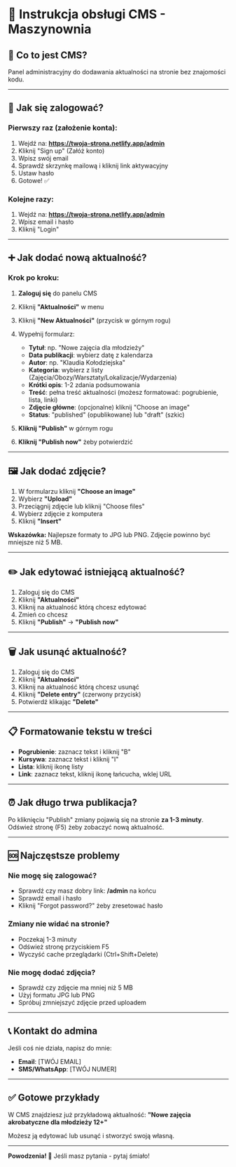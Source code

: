 # 📝 Instrukcja obsługi CMS - Maszynownia

## 🎯 Co to jest CMS?
Panel administracyjny do dodawania aktualności na stronie bez znajomości kodu.

---

## 🔐 Jak się zalogować?

### Pierwszy raz (założenie konta):
1. Wejdź na: **https://twoja-strona.netlify.app/admin**
2. Kliknij "Sign up" (Załóż konto)
3. Wpisz swój email
4. Sprawdź skrzynkę mailową i kliknij link aktywacyjny
5. Ustaw hasło
6. Gotowe! ✅

### Kolejne razy:
1. Wejdź na: **https://twoja-strona.netlify.app/admin**
2. Wpisz email i hasło
3. Kliknij "Login"

---

## ➕ Jak dodać nową aktualność?

### Krok po kroku:

1. **Zaloguj się** do panelu CMS
2. Kliknij **"Aktualności"** w menu
3. Kliknij **"New Aktualności"** (przycisk w górnym rogu)
4. Wypełnij formularz:
   - **Tytuł**: np. "Nowe zajęcia dla młodzieży"
   - **Data publikacji**: wybierz datę z kalendarza
   - **Autor**: np. "Klaudia Kołodziejska"
   - **Kategoria**: wybierz z listy (Zajęcia/Obozy/Warsztaty/Lokalizacje/Wydarzenia)
   - **Krótki opis**: 1-2 zdania podsumowania
   - **Treść**: pełna treść aktualności (możesz formatować: pogrubienie, lista, linki)
   - **Zdjęcie główne**: (opcjonalne) kliknij "Choose an image"
   - **Status**: "published" (opublikowane) lub "draft" (szkic)

5. **Kliknij "Publish"** w górnym rogu
6. **Kliknij "Publish now"** żeby potwierdzić

---

## 🖼️ Jak dodać zdjęcie?

1. W formularzu kliknij **"Choose an image"**
2. Wybierz **"Upload"**
3. Przeciągnij zdjęcie lub kliknij "Choose files"
4. Wybierz zdjęcie z komputera
5. Kliknij **"Insert"**

**Wskazówka:** Najlepsze formaty to JPG lub PNG. Zdjęcie powinno być mniejsze niż 5 MB.

---

## ✏️ Jak edytować istniejącą aktualność?

1. Zaloguj się do CMS
2. Kliknij **"Aktualności"**
3. Kliknij na aktualność którą chcesz edytować
4. Zmień co chcesz
5. Kliknij **"Publish"** → **"Publish now"**

---

## 🗑️ Jak usunąć aktualność?

1. Zaloguj się do CMS
2. Kliknij **"Aktualności"**
3. Kliknij na aktualność którą chcesz usunąć
4. Kliknij **"Delete entry"** (czerwony przycisk)
5. Potwierdź klikając **"Delete"**

---

## 📋 Formatowanie tekstu w treści

- **Pogrubienie**: zaznacz tekst i kliknij "B"
- **Kursywa**: zaznacz tekst i kliknij "I"
- **Lista**: kliknij ikonę listy
- **Link**: zaznacz tekst, kliknij ikonę łańcucha, wklej URL

---

## ⏰ Jak długo trwa publikacja?

Po kliknięciu "Publish" zmiany pojawią się na stronie **za 1-3 minuty**.
Odśwież stronę (F5) żeby zobaczyć nową aktualność.

---

## 🆘 Najczęstsze problemy

### Nie mogę się zalogować?
- Sprawdź czy masz dobry link: **/admin** na końcu
- Sprawdź email i hasło
- Kliknij "Forgot password?" żeby zresetować hasło

### Zmiany nie widać na stronie?
- Poczekaj 1-3 minuty
- Odśwież stronę przyciskiem F5
- Wyczyść cache przeglądarki (Ctrl+Shift+Delete)

### Nie mogę dodać zdjęcia?
- Sprawdź czy zdjęcie ma mniej niż 5 MB
- Użyj formatu JPG lub PNG
- Spróbuj zmniejszyć zdjęcie przed uploadem

---

## 📞 Kontakt do admina

Jeśli coś nie działa, napisz do mnie:
- **Email**: [TWÓJ EMAIL]
- **SMS/WhatsApp**: [TWÓJ NUMER]

---

## ✅ Gotowe przykłady

W CMS znajdziesz już przykładową aktualność:
**"Nowe zajęcia akrobatyczne dla młodzieży 12+"**

Możesz ją edytować lub usunąć i stworzyć swoją własną.

---

**Powodzenia! 🚀**
Jeśli masz pytania - pytaj śmiało!
